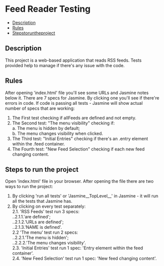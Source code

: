 # Feed Reader Testing

* [Description](#Description)
* [Rules](#Rules)
* [Stepstoruntheproject](#Stepstoruntheproject)


## Description

This project is a web-based application that reads RSS feeds. Tests provided help to manage if there's any issue with the code.


## Rules

After opening 'index.html' file you'll see some URLs and Jasmine notes below it.
There are 7 specs for Jasmine. By clicking one you'll see if there're errors in code. If code is passing all tests - Jasmine will show 
actual number of specs that are working:

1. The First test checking if allFeeds are defined and not empty.
2. The Second test: "The menu visibility" checking if: <br />
  a. The menu is hidden by default;<br />
  b. The menu changes visibility when clicked.<br />
3. The Third test: "Initial Entries" checking if there's an .entry element within the .feed container.
4. The Fourth test: "New Feed Selection" checking if each new feed changing content.


## Steps to run the project

Open 'index.html' file in your browser. After opening the file there are two ways to run the project:

1. By clicking 'run all tests' or 'Jasmine__TopLevel__' in Jasmine - it will run all the tests that Jasmine has.
2. By clicking on every test separately:<br />
  2.1. 'RSS Feeds' test run 3 specs: <br />
    ..2.1.1.'are defined'; <br />
    ..2.1.2.'URLs are defined'; <br />
    ..2.1.3.'NAME is defined'.<br />
  2.2 'The menu' test run 2 specs: <br />
    ..2.2.1.'The menu is hidden'; <br />
    ..2.2.2.'The menu changes visibility'.<br />
2.3. 'Initial Entries' test run 1 spec:  'Entry element within the feed container'. <br />
2.4. 'New Feed Selection' test run 1 spec: 'New feed changing content'.
